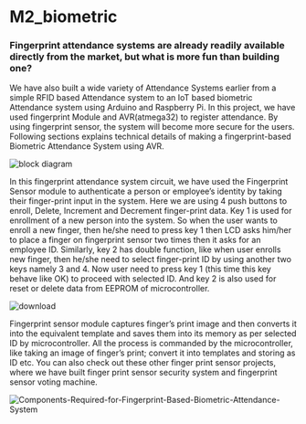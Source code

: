 
# M2_biometric 
### Fingerprint attendance systems are already readily available directly from the market, but what is more fun than building one?
We have also built a wide variety of Attendance Systems  earlier from a simple RFID based Attendance system to an IoT based biometric Attendance system  using Arduino and Raspberry Pi. 
In this project, we have used fingerprint Module and AVR(atmega32) to register attendance. By using fingerprint sensor, the system will become more secure for the users. Following sections explains technical details of making a fingerprint-based Biometric Attendance System using AVR.

![block diagram](https://user-images.githubusercontent.com/91199828/164916294-a0f5012d-2a3b-495d-a965-3f6bfd352c70.png)


In this fingerprint attendance system circuit, we have used the Fingerprint Sensor module to authenticate a person or employee’s identity by taking their finger-print input in the system. Here we are using 4 push buttons to enroll, Delete, Increment and Decrement finger-print data. Key 1 is used for enrollment of a new person into the system. So when the user wants to enroll a new finger, then he/she need to press key 1 then LCD asks him/her to place a finger on fingerprint sensor two times then it asks for an employee ID. Similarly, key 2 has double function, like when user enrolls new finger, then he/she need to select finger-print ID by using another two keys namely 3 and 4. Now user need to press key 1 (this time this key behave like OK) to proceed with selected ID. And key 2 is also used for reset or delete data from EEPROM of microcontroller.


![download](https://user-images.githubusercontent.com/91199828/164981990-a4598cef-6e7a-475a-8afc-e6d030e819d2.jpg)









Fingerprint sensor module captures finger’s print image and then converts it into the equivalent template and saves them into its memory as per selected ID by microcontroller. All the process is commanded by the microcontroller, like taking an image of finger’s print; convert it into templates and storing as ID etc. You can also check out these other finger print sensor projects, where we have built finger print sensor security system and fingerprint sensor voting machine.   

![Components-Required-for-Fingerprint-Based-Biometric-Attendance-System](https://user-images.githubusercontent.com/91199828/164912766-293a9ca9-abbe-47fd-bab4-e7f8cc95d800.jpg)
